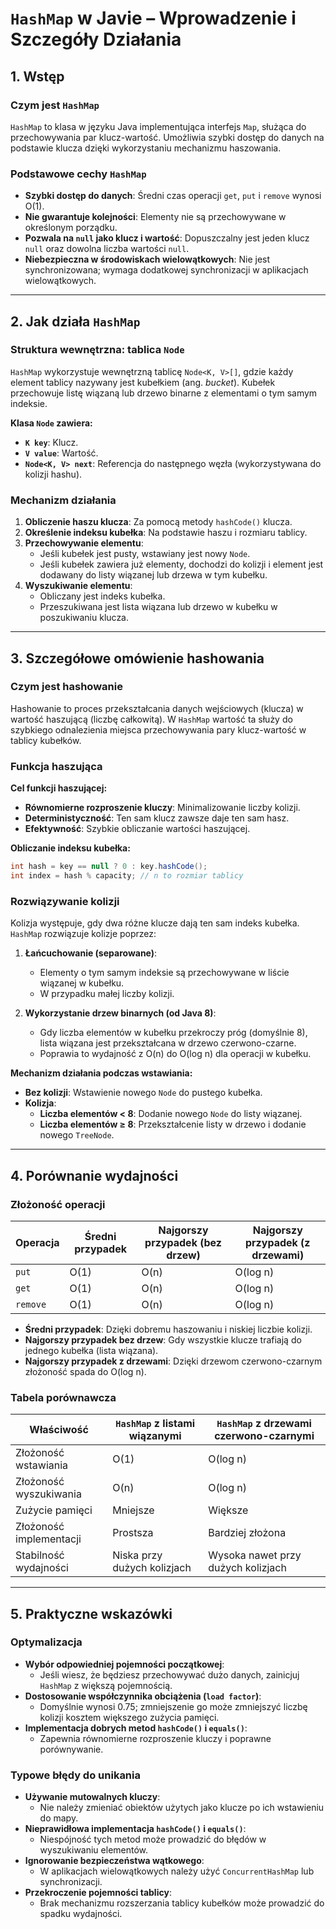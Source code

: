 # `HashMap` w Javie – Wprowadzenie i Szczegóły Działania

## 1. Wstęp

### Czym jest `HashMap`

`HashMap` to klasa w języku Java implementująca interfejs `Map`, służąca do przechowywania par klucz-wartość. Umożliwia szybki dostęp do danych na podstawie klucza dzięki wykorzystaniu mechanizmu haszowania.

### Podstawowe cechy `HashMap`

- **Szybki dostęp do danych**: Średni czas operacji `get`, `put` i `remove` wynosi O(1).
- **Nie gwarantuje kolejności**: Elementy nie są przechowywane w określonym porządku.
- **Pozwala na `null` jako klucz i wartość**: Dopuszczalny jest jeden klucz `null` oraz dowolna liczba wartości `null`.
- **Niebezpieczna w środowiskach wielowątkowych**: Nie jest synchronizowana; wymaga dodatkowej synchronizacji w aplikacjach wielowątkowych.

---

## 2. Jak działa `HashMap`

### Struktura wewnętrzna: tablica `Node`

`HashMap` wykorzystuje wewnętrzną tablicę `Node<K, V>[]`, gdzie każdy element tablicy nazywany jest kubełkiem (ang. *bucket*). Kubełek przechowuje listę wiązaną lub drzewo binarne z elementami o tym samym indeksie.

**Klasa `Node` zawiera:**

- **`K key`**: Klucz.
- **`V value`**: Wartość.
- **`Node<K, V> next`**: Referencja do następnego węzła (wykorzystywana do kolizji hashu).

### Mechanizm działania

1. **Obliczenie haszu klucza**: Za pomocą metody `hashCode()` klucza.
2. **Określenie indeksu kubełka**: Na podstawie haszu i rozmiaru tablicy.
3. **Przechowywanie elementu**:
    - Jeśli kubełek jest pusty, wstawiany jest nowy `Node`.
    - Jeśli kubełek zawiera już elementy, dochodzi do kolizji i element jest dodawany do listy wiązanej lub drzewa w tym kubełku.
4. **Wyszukiwanie elementu**:
    - Obliczany jest indeks kubełka.
    - Przeszukiwana jest lista wiązana lub drzewo w kubełku w poszukiwaniu klucza.

---

## 3. Szczegółowe omówienie hashowania

### Czym jest hashowanie

Hashowanie to proces przekształcania danych wejściowych (klucza) w wartość haszującą (liczbę całkowitą). W `HashMap` wartość ta służy do szybkiego odnalezienia miejsca przechowywania pary klucz-wartość w tablicy kubełków.

### Funkcja haszująca

**Cel funkcji haszującej:**

- **Równomierne rozproszenie kluczy**: Minimalizowanie liczby kolizji.
- **Deterministyczność**: Ten sam klucz zawsze daje ten sam hasz.
- **Efektywność**: Szybkie obliczanie wartości haszującej.

**Obliczanie indeksu kubełka:**

```java
int hash = key == null ? 0 : key.hashCode();
int index = hash % capacity; // n to rozmiar tablicy
```

### Rozwiązywanie kolizji

Kolizja występuje, gdy dwa różne klucze dają ten sam indeks kubełka. `HashMap` rozwiązuje kolizje poprzez:

1. **Łańcuchowanie (separowane)**:
    - Elementy o tym samym indeksie są przechowywane w liście wiązanej w kubełku.
    - W przypadku małej liczby kolizji.

2. **Wykorzystanie drzew binarnych (od Java 8)**:
    - Gdy liczba elementów w kubełku przekroczy próg (domyślnie 8), lista wiązana jest przekształcana w drzewo czerwono-czarne.
    - Poprawia to wydajność z O(n) do O(log n) dla operacji w kubełku.

**Mechanizm działania podczas wstawiania:**

- **Bez kolizji**: Wstawienie nowego `Node` do pustego kubełka.
- **Kolizja**:
    - **Liczba elementów < 8**: Dodanie nowego `Node` do listy wiązanej.
    - **Liczba elementów ≥ 8**: Przekształcenie listy w drzewo i dodanie nowego `TreeNode`.

---

## 4. Porównanie wydajności

### Złożoność operacji

| Operacja | Średni przypadek | Najgorszy przypadek (bez drzew) | Najgorszy przypadek (z drzewami) |
|----------|------------------|---------------------------------|----------------------------------|
| `put`    | O(1)             | O(n)                            | O(log n)                         |
| `get`    | O(1)             | O(n)                            | O(log n)                         |
| `remove` | O(1)             | O(n)                            | O(log n)                         |

- **Średni przypadek**: Dzięki dobremu haszowaniu i niskiej liczbie kolizji.
- **Najgorszy przypadek bez drzew**: Gdy wszystkie klucze trafiają do jednego kubełka (lista wiązana).
- **Najgorszy przypadek z drzewami**: Dzięki drzewom czerwono-czarnym złożoność spada do O(log n).

### Tabela porównawcza

| Właściwość              | `HashMap` z listami wiązanymi | `HashMap` z drzewami czerwono-czarnymi |
|-------------------------|-------------------------------|----------------------------------------|
| Złożoność wstawiania    | O(1)                          | O(log n)                               |
| Złożoność wyszukiwania  | O(n)                          | O(log n)                               |
| Zużycie pamięci         | Mniejsze                      | Większe                                |
| Złożoność implementacji | Prostsza                      | Bardziej złożona                       |
| Stabilność wydajności   | Niska przy dużych kolizjach   | Wysoka nawet przy dużych kolizjach     |

---

## 5. Praktyczne wskazówki

### Optymalizacja

- **Wybór odpowiedniej pojemności początkowej**:
    - Jeśli wiesz, że będziesz przechowywać dużo danych, zainicjuj `HashMap` z większą pojemnością.
- **Dostosowanie współczynnika obciążenia (`load factor`)**:
    - Domyślnie wynosi 0.75; zmniejszenie go może zmniejszyć liczbę kolizji kosztem większego zużycia pamięci.
- **Implementacja dobrych metod `hashCode()` i `equals()`**:
    - Zapewnia równomierne rozproszenie kluczy i poprawne porównywanie.

### Typowe błędy do unikania

- **Używanie mutowalnych kluczy**:
    - Nie należy zmieniać obiektów użytych jako klucze po ich wstawieniu do mapy.
- **Nieprawidłowa implementacja `hashCode()` i `equals()`**:
    - Niespójność tych metod może prowadzić do błędów w wyszukiwaniu elementów.
- **Ignorowanie bezpieczeństwa wątkowego**:
    - W aplikacjach wielowątkowych należy użyć `ConcurrentHashMap` lub synchronizacji.
- **Przekroczenie pojemności tablicy**:
    - Brak mechanizmu rozszerzania tablicy kubełków może prowadzić do spadku wydajności.
